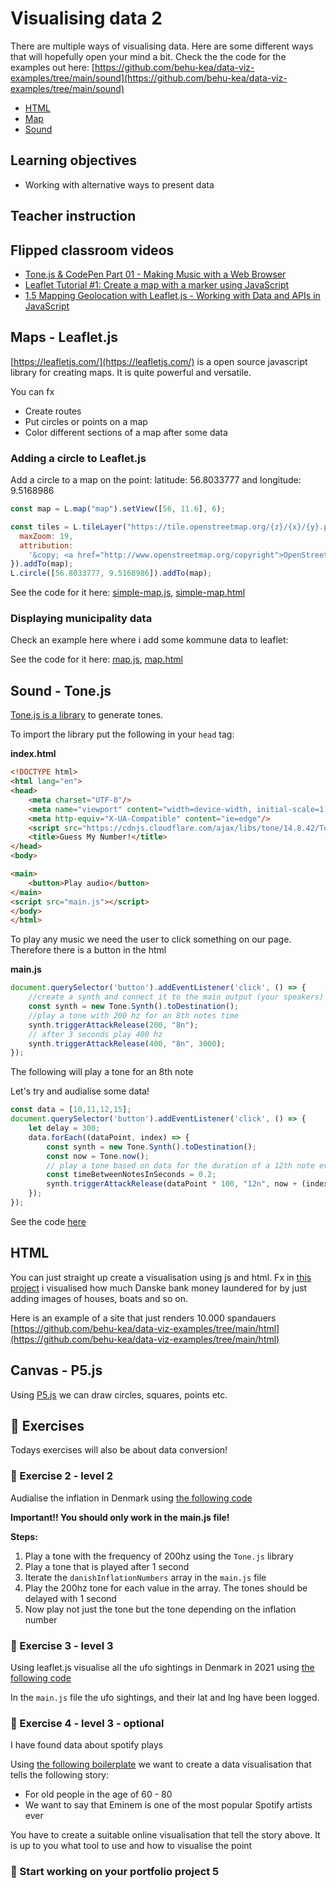 # Visualising data 2

There are multiple ways of visualising data. Here are some different ways that will hopefully open your mind a bit. Check the the code for the examples out here: [https://github.com/behu-kea/data-viz-examples/tree/main/sound](https://github.com/behu-kea/data-viz-examples/tree/main/sound)

- [HTML](https://behu-kea.github.io/data-viz-examples/html/index.html)
- [Map](https://behu-kea.github.io/data-viz-examples/map/map.html)
- [Sound](https://behu-kea.github.io/data-viz-examples/sound/sound.html)



## Learning objectives

- Working with alternative ways to present data



<!--

## After class consideration

Stilladsering okay, men de er ikke så seriøse omkring det. 

Det skal kobles mere til fx et portefølje projekt. Det bliver sådan lidt lal og chatgpt

Okay det der værktøj er fucking lort. SÅ mange virkelig nederen bugs. Tone.js. Find et andet til næste gang

-->



## Teacher instruction




## Flipped classroom videos

- [Tone.js & CodePen Part 01 - Making Music with a Web Browser](https://www.youtube.com/watch?v=0uXDdTyYBYQ)
- [Leaflet Tutorial #1: Create a map with a marker using JavaScript](https://www.youtube.com/watch?v=wVnimcQsuwk)
- [1.5 Mapping Geolocation with Leaflet.js - Working with Data and APIs in JavaScript](https://www.youtube.com/watch?v=nZaZ2dB6pow)



## Maps - Leaflet.js

[https://leafletjs.com/](https://leafletjs.com/) is a open source javascript library for creating maps. It is quite powerful and versatile. 

You can fx

- Create routes
- Put circles or points on a map
- Color different sections of a map after some data



### Adding a circle to Leaflet.js

Add a circle to a map on the point: latitude: 56.8033777 and longitude: 9.5168986

```javascript
const map = L.map("map").setView([56, 11.6], 6);

const tiles = L.tileLayer("https://tile.openstreetmap.org/{z}/{x}/{y}.png", {
  maxZoom: 19,
  attribution:
    '&copy; <a href="http://www.openstreetmap.org/copyright">OpenStreetMap</a>',
}).addTo(map);
L.circle([56.8033777, 9.5168986]).addTo(map);
```

See the code for it here: [simple-map.js](https://github.com/nicklasdean/ITA22F/blob/master/webteknologi/visualisation-2/map/simple-map.js), [simple-map.html](https://github.com/nicklasdean/ITA22F/blob/master/webteknologi/visualisation-2/map/simple-map.html)



### Displaying municipality data

Check an example here where i add some kommune data to leaflet:

See the code for it here: [map.js](https://github.com/nicklasdean/ITA22F/blob/master/webteknologi/visualisation-2/map/map.js), [map.html](https://github.com/nicklasdean/ITA22F/blob/master/webteknologi/visualisation-2/map/map.html)



## Sound - Tone.js

[Tone.js is a library](https://tonejs.github.io/) to generate tones. 



To import the library put the following in your `head` tag:

**index.html**

```html
<!DOCTYPE html>
<html lang="en">
<head>
    <meta charset="UTF-8"/>
    <meta name="viewport" content="width=device-width, initial-scale=1.0"/>
    <meta http-equiv="X-UA-Compatible" content="ie=edge"/>
    <script src="https://cdnjs.cloudflare.com/ajax/libs/tone/14.8.42/Tone.js" integrity="sha512-jP8QvBXowc1rZhRvIR8Byb1ozO1xd41D3qwCCqgLObgPd4XXXh6Bws0gthw94jq0F8PWyGwIe+PaP0WJVihHZA==" crossorigin="anonymous" referrerpolicy="no-referrer"></script>
    <title>Guess My Number!</title>
</head>
<body>

<main>
    <button>Play audio</button>
</main>
<script src="main.js"></script>
</body>
</html>

```

To play any music we need the user to click something on our page. Therefore there is a button in the html

**main.js**

```javascript
document.querySelector('button').addEventListener('click', () => {
    //create a synth and connect it to the main output (your speakers)
    const synth = new Tone.Synth().toDestination();
    //play a tone with 200 hz for an 8th notes time
    synth.triggerAttackRelease(200, "8n");
  	// after 3 seconds play 400 hz
    synth.triggerAttackRelease(400, "8n", 3000);
});
```

The following will play a tone for an 8th note



Let's try and audialise some data!

```javascript
const data = [10,11,12,15];
document.querySelector('button').addEventListener('click', () => {
    let delay = 300;
    data.forEach((dataPoint, index) => {
        const synth = new Tone.Synth().toDestination();
        const now = Tone.now();
        // play a tone based on data for the duration of a 12th note every second
        const timeBetweenNotesInSeconds = 0.2;
        synth.triggerAttackRelease(dataPoint * 100, "12n", now + (index * timeBetweenNotesInSeconds));
    });
});
```

See the code [here](https://github.com/nicklasdean/ITA22F/tree/master/webteknologi/visualisation-2/sound)



## HTML

You can just straight up create a visualisation using js and html. Fx in [this project](https://benna100.github.io/53-milliarder/) i visualised how much Danske bank money laundered for by just adding images of houses, boats and so on. 

Here is an example of a site that just renders 10.000 spandauers [https://github.com/behu-kea/data-viz-examples/tree/main/html](https://github.com/behu-kea/data-viz-examples/tree/main/html)



## Canvas - P5.js

Using [P5.js](https://p5js.org/) we can draw circles, squares, points etc. 



## 📝 Exercises

Todays exercises will also be about data conversion!



<!--

### 📝 Exercise 1 - level 2



Visualiser top 10 eksportede kategorier fra danmark med html lavet gennem javascript

1. Pharmaceuticals: US$19.4 billion (15.6% of total exports)
2. Machinery including computers: $16.6 billion (13.3%)
3. Electrical machinery, equipment: $9.6 billion (7.6%)
4. Mineral fuels including oil: $6.1 billion (4.9%)
5. Optical, technical, medical apparatus: $4.7 billion (3.8%)
6. Meat: $4.3 billion (3.4%)
7. Furniture, bedding, lighting , signs, prefab buildings: $3.9 billion (3.1%)
8. Vehicles: $3.8 billion (3%)
9. Fish: $3.6 billion (2.8%)
10. Plastics, plastic articles: $3.1 billion (2.5%)

-->



### 📝 Exercise 2 - level 2

Audialise the inflation in Denmark using [the following code](https://github.com/nicklasdean/ITA22F/tree/master/webteknologi/visualisation-2/danish-inflation)

**Important!! You should only work in the main.js file!**



**Steps:**

1. Play a tone with the frequency of 200hz using the `Tone.js` library
2. Play a tone that is played after 1 second
3. Iterate the `danishInflationNumbers` array in the `main.js` file
4. Play the 200hz tone for each value in the array. The tones should be delayed with 1 second
5. Now play not just the tone but the tone depending on the inflation number



### 📝 Exercise 3 - level 3

Using leaflet.js visualise all the ufo sightings in Denmark in 2021 using [the following code](https://github.com/nicklasdean/ITA22F/tree/master/webteknologi/visualisation-2/ufo-sightings)

In the `main.js` file the ufo sightings, and their lat and lng have been logged. 



### 📝 Exercise 4 - level 3 - optional

I have found data about spotify plays

Using [the following boilerplate](https://github.com/nicklasdean/ITA22F/tree/master/webteknologi/visualisation-2/spotify-data) we want to create a data visualisation that tells the following story:

- For old people in the age of 60 - 80
- We want to say that Eminem is one of the most popular Spotify artists ever

You have to create a suitable online visualisation that tell the story above. It is up to you what tool to use and how to visualise the point



### 📝 Start working on your portfolio project 5

